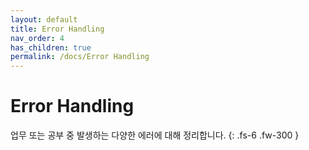 ```yaml
---
layout: default
title: Error Handling
nav_order: 4
has_children: true
permalink: /docs/Error Handling
---
```


# Error Handling
업무 또는 공부 중 발생하는 다양한 에러에 대해 정리합니다.
{: .fs-6 .fw-300 }